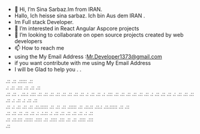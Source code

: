 - 👋 Hi, I’m Sina Sarbaz.Im from IRAN.
-    Hallo, Ich heisse sina sarbaz. Ich bin Aus dem IRAN .
-    Im Full stack Developer.
- 👀 I’m interested in React Angular Aspcore projects
- 💞️ I’m looking to collaborate on open source projects created by web developers
- 📫 How to reach me 
- using the My Email Address :Mr.Developer1373@gmail.com
- if you want contribute with me using My Email Address
- I will be Glad to help you         .         .                                                                                                                                                                                             

.::       .::            .:::::                                    .::                                   
.: .::   .:::            .::   .::                                 .::                                   
.:: .:: . .::.: .:::     .::    .::   .::    .::     .::   .::     .::   .::    .: .::     .::    .: .:::
.::  .::  .:: .::        .::    .:: .:   .::  .::   .::  .:   .::  .:: .::  .:: .:  .::  .:   .::  .::   
.::   .:  .:: .::        .::    .::.::::: .::  .:: .::  .::::: .:: .::.::    .::.:   .::.::::: .:: .::   
.::       .:: .::        .::   .:: .:           .:.::   .:         .:: .::  .:: .:: .:: .:         .::   
.::       .::.:::        .:::::      .::::       .::      .::::   .:::   .::    .::       .::::   .:::   
                                                                                .::                      
